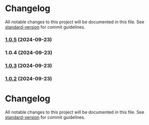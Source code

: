# Changelog

All notable changes to this project will be documented in this file. See [standard-version](https://github.com/conventional-changelog/standard-version) for commit guidelines.

### [1.0.5](https://github.com/asmartbear/puppyteer/compare/v1.0.4...v1.0.5) (2024-09-23)



### 1.0.4 (2024-09-23)



### [1.0.3](https://github.com/asmartbear/puppyteer/compare/v1.0.13...v1.0.3) (2024-09-23)



### [1.0.2](https://github.com/asmartbear/puppyteer/compare/v1.0.13...v1.0.2) (2024-09-23)



# Changelog

All notable changes to this project will be documented in this file. See [standard-version](https://github.com/conventional-changelog/standard-version) for commit guidelines.
